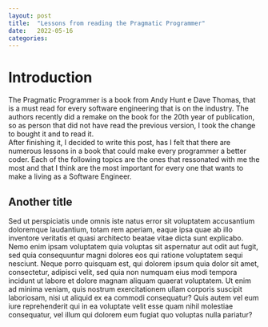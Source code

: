 ```yaml
---
layout: post
title:  "Lessons from reading the Pragmatic Programmer"
date:   2022-05-16
categories:
---
```


# Introduction
The Pragmatic Programmer is a book from Andy Hunt e Dave Thomas, that is a must read for every software engineering that is on the industry. The authors recently did a remake on the book for the 20th year of publication, so as person that did not have read the previous version, I took the change to bought it and to read it. <br>
After finishing it, I decided to write this post, has I felt that there are numerous lessons in a book that could make every programmer a better coder. Each of the following topics are the ones that ressonated with me the most and that I think are the most important for every one that wants to make a living as a Software Engineer.

## Another title
Sed ut perspiciatis unde omnis iste natus error sit voluptatem accusantium doloremque laudantium, totam rem aperiam, eaque ipsa quae ab illo inventore veritatis et quasi architecto beatae vitae dicta sunt explicabo. Nemo enim ipsam voluptatem quia voluptas sit aspernatur aut odit aut fugit, sed quia consequuntur magni dolores eos qui ratione voluptatem sequi nesciunt. Neque porro quisquam est, qui dolorem ipsum quia dolor sit amet, consectetur, adipisci velit, sed quia non numquam eius modi tempora incidunt ut labore et dolore magnam aliquam quaerat voluptatem. Ut enim ad minima veniam, quis nostrum exercitationem ullam corporis suscipit laboriosam, nisi ut aliquid ex ea commodi consequatur? Quis autem vel eum iure reprehenderit qui in ea voluptate velit esse quam nihil molestiae consequatur, vel illum qui dolorem eum fugiat quo voluptas nulla pariatur?
